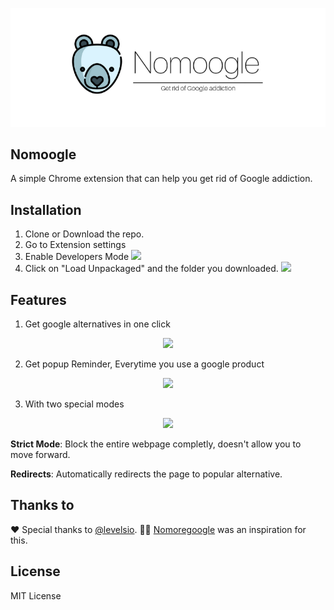 ![](img/Nomoogle-Banner.png)


## Nomoogle
 A simple Chrome extension that can help you get rid of Google addiction.

## Installation
1. Clone or Download the repo.
2. Go to Extension settings
3. Enable Developers Mode
![](https://i.imgur.com/k1Y0n1Z.png)
4. Click on "Load Unpackaged" and the folder you downloaded.
![](https://i.imgur.com/REbf1o9.png)

## Features

1. Get google alternatives in one click

<div align="center">
    <img src="https://i.imgur.com/nLTNIsC.png">
</div>

	
2. Get popup Reminder, Everytime you use a google product

<div align="center">
    <img src="https://media.giphy.com/media/35HW3hYhZns3Xs0i3G/giphy.gif">
</div>

3. With two special modes 

<div align="center">
    <img src="https://i.imgur.com/k3EGWe6.png">
</div>

 
 **Strict Mode**: Block the entire webpage completly, doesn't allow you to move forward.

 **Redirects**: Automatically redirects the page to popular alternative.

 ## Thanks to
 ❤️ Special thanks to [@levelsio](https://twitter.com/levelsio). 🙅‍♀️ [Nomoregoogle](nomoregoogle.com) was an inspiration for this.

 ## License
 MIT License


